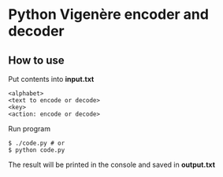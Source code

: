 # Python Vigenère encoder and decoder

## How to use

Put contents into **input.txt**

```
<alphabet>
<text to encode or decode>
<key>
<action: encode or decode>
```

Run program

```
$ ./code.py # or
$ python code.py
```

The result will be printed in the console and saved in **output.txt**
